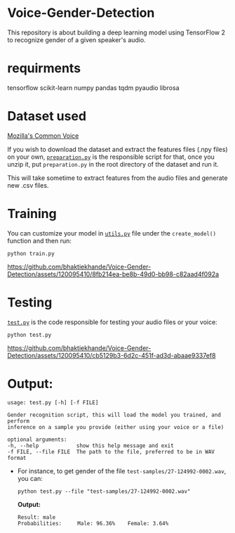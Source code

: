 # Voice-Gender-Detection
This repository is about building a deep learning model using TensorFlow 2 to recognize gender of a given speaker's audio.

# requirments
tensorflow
scikit-learn
numpy
pandas
tqdm
pyaudio
librosa

# Dataset used

[Mozilla's Common Voice](https://www.kaggle.com/mozillaorg/common-voice)

If you wish to download the dataset and extract the features files (.npy files) on your own, [`preparation.py`](preparation.py) is the responsible script for that, once you unzip it, put `preparation.py` in the root directory of the dataset and run it. 

This will take sometime to extract features from the audio files and generate new .csv files.

# Training
You can customize your model in [`utils.py`](utils.py) file under the `create_model()` function and then run:

    python train.py



https://github.com/bhaktiekhande/Voice-Gender-Detection/assets/120095410/8fb214ea-be8b-49d0-bb98-c82aad4f092a


    

# Testing

[`test.py`](test.py) is the code responsible for testing your audio files or your voice:

    python test.py 




https://github.com/bhaktiekhande/Voice-Gender-Detection/assets/120095410/cb5129b3-6d2c-451f-ad3d-abaae9337ef8







# **Output:**

    usage: test.py [-h] [-f FILE]

    Gender recognition script, this will load the model you trained, and perform
    inference on a sample you provide (either using your voice or a file)

    optional arguments:
    -h, --help            show this help message and exit
    -f FILE, --file FILE  The path to the file, preferred to be in WAV format

- For instance, to get gender of the file `test-samples/27-124992-0002.wav`, you can:

      python test.py --file "test-samples/27-124992-0002.wav"

    **Output:**

      Result: male
      Probabilities:     Male: 96.36%    Female: 3.64%    
